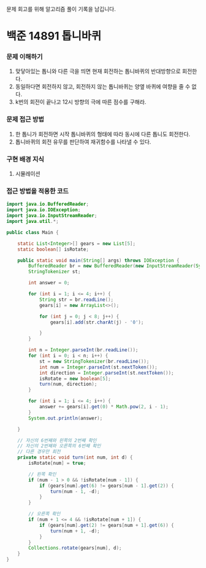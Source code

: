 문제 회고를 위해 알고리즘 풀이 기록을 남깁니다.

# 백준 14891 톱니바퀴


### 문제 이해하기
1. 맞닿아있는 톱니와 다른 극을 띄면 현재 회전하는 톱니바퀴의 반대방향으로 회전한다.
2. 동일하다면 회전하지 않고, 회전하지 않는 톱니바퀴는 양옆 바퀴에 여향을 줄 수 없다.
3. k번의 회전이 끝나고 12시 방향의 극에 따른 점수를 구해라.


### 문제 접근 방법
1. 한 톱니가 회전하면 시작 톱니바퀴의 형태에 따라 동시에 다른 톱니도 회전한다.
2. 톱니바퀴의 회전 유무를 판단하여 재귀함수를 나타낼 수 있다.

### 구현 배경 지식
1. 시뮬레이션

### 접근 방법을 적용한 코드
```java
import java.io.BufferedReader;
import java.io.IOException;
import java.io.InputStreamReader;
import java.util.*;

public class Main {

    static List<Integer>[] gears = new List[5];
    static boolean[] isRotate;

    public static void main(String[] args) throws IOException {
        BufferedReader br = new BufferedReader(new InputStreamReader(System.in));
        StringTokenizer st;

        int answer = 0;

        for (int i = 1; i <= 4; i++) {
            String str = br.readLine();
            gears[i] = new ArrayList<>();

            for (int j = 0; j < 8; j++) {
                gears[i].add(str.charAt(j) - '0');

            }
        }

        int n = Integer.parseInt(br.readLine());
        for (int i = 0; i < n; i++) {
            st = new StringTokenizer(br.readLine());
            int num = Integer.parseInt(st.nextToken());
            int direction = Integer.parseInt(st.nextToken());
            isRotate = new boolean[5];
            turn(num, direction);
        }

        for (int i = 1; i <= 4; i++) {
            answer += gears[i].get(0) * Math.pow(2, i - 1);
        }
        System.out.println(answer);

    }

    // 자신의 6번째와 왼쪽의 2번째 확인
    // 자신의 2번째와 오른쪽의 6번째 확인
    // 다른 경우만 회전
    private static void turn(int num, int d) {
        isRotate[num] = true;

        // 왼쪽 확인
        if (num - 1 > 0 && !isRotate[num - 1]) {
            if (gears[num].get(6) != gears[num - 1].get(2)) {
                turn(num - 1, -d);
            }
        }

        // 오른쪽 확인
        if (num + 1 <= 4 && !isRotate[num + 1]) {
            if (gears[num].get(2) != gears[num + 1].get(6)) {
                turn(num + 1, -d);
            }
        }
        Collections.rotate(gears[num], d);
    }
}
```
